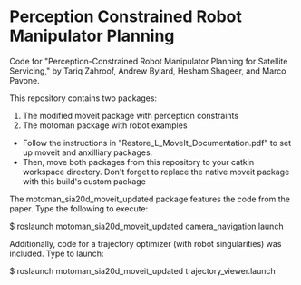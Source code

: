# Perception Constrained Robot Manipulator Planning
Code for "Perception-Constrained Robot Manipulator Planning for Satellite Servicing," by Tariq Zahroof, Andrew Bylard, Hesham Shageer, and Marco Pavone.

This repository contains two packages:
1. The modified moveit package with perception constraints
2. The motoman package with robot examples

- Follow the instructions in "Restore_L_MoveIt_Documentation.pdf" to set up moveit and anxilliary packages.
- Then, move both packages from this repository to your catkin workspace directory. Don't forget to replace the native moveit package with this build's custom package

The motoman_sia20d_moveit_updated package features the code from the paper. Type the following to execute:

$ roslaunch motoman_sia20d_moveit_updated camera_navigation.launch 

Additionally, code for a trajectory optimizer (with robot singularities) was included. Type to launch:

$ roslaunch motoman_sia20d_moveit_updated trajectory_viewer.launch
